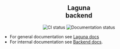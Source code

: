 <h2 align="center">
    Laguna <br>
    backend
</h2>

<p align="center">
    <img src="https://github.com/SloveniaEngineering/laguna-backend/actions/workflows/rust.yml/badge.svg" alt="CI status">
    <img src="https://github.com/SloveniaEngineering/laguna-backend/actions/workflows/pages/pages-build-deployment/badge.svg" alt="Documentation status">
</p>

* For general documentation see [Laguna docs](https://sloveniaengineering.github.io/laguna-docs/)
* For internal documentation see [Backend docs](https://sloveniaengineering.github.io/laguna-backend).